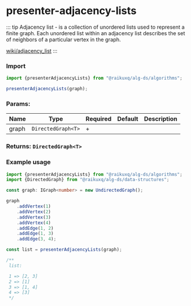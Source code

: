 # presenter-adjacency-lists

::: tip Adjacency list
\- is a collection of unordered lists used to represent a finite graph. Each unordered list within an adjacency list
describes the set of neighbors of a particular vertex in the graph.

[wiki/adjacency_list](https://en.wikipedia.org/wiki/Adjacency_list)
:::

### Import

```ts
import {presenterAdjacencyLists} from "@raikuxq/alg-ds/algorithms";

presenterAdjacencyLists(graph);
```

### Params:

| Name  | Type               | Required | Default | Description |
|-------|--------------------|----------|---------|-------------|
| graph | `DirectedGraph<T>` | +        |         |             |

### Returns: `DirectedGraph<T>`

### Example usage

```ts
import {presenterAdjacencyLists} from "@raikuxq/alg-ds/algorithms";
import {DirectedGraph} from "@raikuxq/alg-ds/data-structures";

const graph: IGraph<number> = new UndirectedGraph();

graph
    .addVertex(1)
    .addVertex(2)
    .addVertex(3)
    .addVertex(4)
    .addEdge(1, 2)
    .addEdge(1, 3)
    .addEdge(3, 4);

const list = presenterAdjacencyLists(graph);

/**
 list:

 1 => [2, 3]
 2 => [1]
 3 => [1, 4]
 4 => [3]
 */
```
